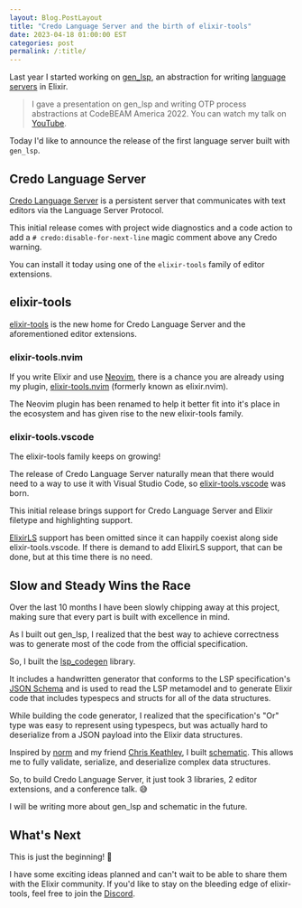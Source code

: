 ```yaml
---
layout: Blog.PostLayout
title: "Credo Language Server and the birth of elixir-tools"
date: 2023-04-18 01:00:00 EST
categories: post
permalink: /:title/
---
```


Last year I started working on [gen_lsp](https://github.com/mhanberg/gen_lsp), an abstraction for writing [language servers](https://microsoft.github.io/language-server-protocol/) in Elixir.

> I gave a presentation on gen_lsp and writing OTP process abstractions at CodeBEAM America 2022. You can watch my talk on [YouTube](https://www.youtube.com/watch?v=Ug-SEozyG1A).

Today I'd like to announce the release of the first language server built with `gen_lsp`.

## Credo Language Server

[Credo Language Server](https://github.com/elixir-tools/credo-language-server) is a persistent server that communicates with text editors via the Language Server Protocol.

This initial release comes with project wide diagnostics and a code action to add a `# credo:disable-for-next-line` magic comment above any Credo warning.

You can install it today using one of the `elixir-tools` family of editor extensions.

## elixir-tools

[elixir-tools](https://github.com/elixir-tools) is the new home for Credo Language Server and the aforementioned editor extensions.

### elixir-tools.nvim

If you write Elixir and use [Neovim](https://neovim.io), there is a chance you are already using my plugin, [elixir-tools.nvim](https://github.com/elixir-tools/elixir-tools.nvim) (formerly known as elixir.nvim).

The Neovim plugin has been renamed to help it better fit into it's place in the ecosystem and has given rise to the new elixir-tools family.

### elixir-tools.vscode

The elixir-tools family keeps on growing!

The release of Credo Language Server naturally mean that there would need to a way to use it with Visual Studio Code, so [elixir-tools.vscode](https://marketplace.visualstudio.com/items?itemName=elixir-tools.elixir-tools) was born.

This initial release brings support for Credo Language Server and Elixir filetype and highlighting support.

[ElixirLS](https://github.com/elixir-lsp/elixir-ls) support has been omitted since it can happily coexist along side elixir-tools.vscode. If there is demand to add ElixirLS support, that can be done, but at this time there is no need.

## Slow and Steady Wins the Race

Over the last 10 months I have been slowly chipping away at this project, making sure that every part is built with excellence in mind.

As I built out gen_lsp, I realized that the best way to achieve correctness was to generate most of the code from the official specification.

So, I built the [lsp_codegen](https://github.com/mhanberg/lsp_codegen) library.

It includes a handwritten generator that conforms to the LSP specification's [JSON Schema](https://json-schema.org) and is used to read the LSP metamodel and to generate Elixir code that includes typespecs and structs for all of the data structures.

While building the code generator, I realized that the specification's "Or" type was easy to represent using typespecs, but was actually hard to deserialize from a JSON payload into the Elixir data structures.

Inspired by [norm](https://github.com/elixir-toniq/norm) and my friend [Chris Keathley](https://keathley.io), I built [schematic](https://github.com/mhanberg/schematic). This allows me to fully validate, serialize, and deserialize complex data structures.

So, to build Credo Language Server, it just took 3 libraries, 2 editor extensions, and a conference talk. 😅

I will be writing more about gen_lsp and schematic in the future.

## What's Next

This is just the beginning! 🤗

I have some exciting ideas planned and can't wait to be able to share them with the Elixir community. If you'd like to stay on the bleeding edge of elixir-tools, feel free to join the [Discord](https://discord.gg/6XdGnxVA2A).
